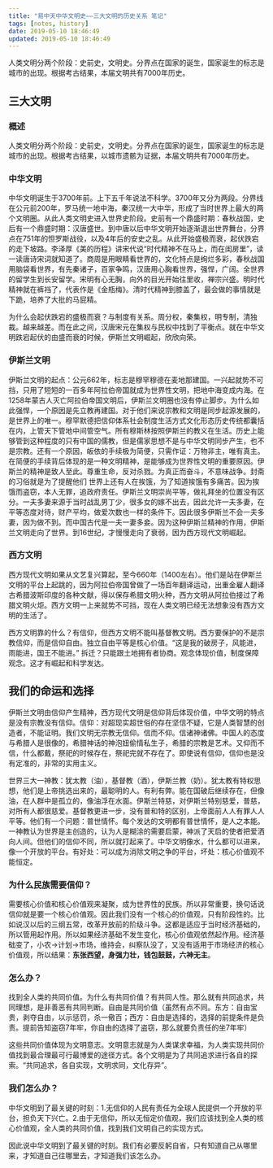 ```yaml
---
title: "易中天中华文明史——三大文明的历史关系 笔记"
tags: [notes, history]
date: 2019-05-10 18:46:49
updated: 2019-05-10 18:46:49
---
```


人类文明分两个阶段：史前史，文明史。分界点在国家的诞生，国家诞生的标志是城市的出现。根据考古结果，本届文明共有7000年历史。
## 三大文明

### 概述

人类文明分两个阶段：史前史，文明史。分界点在国家的诞生，国家诞生的标志是城市的出现。根据考古结果，以城市遗骸为证据，本届文明共有7000年历史。

### 中华文明

中华文明诞生于3700年前。上下五千年说法不科学。3700年又分为两段。分界线在公元前200年，罗马统一地中海，秦汉统一大中华，形成了当时世界上最大的两个文明圈。从此人类文明史进入世界史阶段。史前有一个鼎盛时期：春秋战国，史后有一个鼎盛时期：汉唐盛世。到中唐以后中华文明开始逐渐退出世界舞台，分界点在751年的怛罗斯战役，以及4年后的安史之乱。从此开始盛极而衰，起伏跌宕的走下坡路。李泽厚《美的历程》讲宋代说“时代精神不在马上，而在闺房里”，读一读唐诗宋词就知道了。商周是用眼睛看世界的，文化特点是绚烂多彩，春秋战国用脑袋看世界，有先秦诸子，百家争鸣，汉唐用心胸看世界，强悍，广阔。全世界的留学生到长安留学。宋明有心无胸，向外的目光开始往里收，禅宗兴盛。明时代精神就在裤裆了，代表作是《金瓶梅》。清时代精神到膝盖了，最会做的事情就是下跪，培养了大批的马屁精。

为什么会起伏跌宕的盛极而衰？与制度有关系。周分权，秦集权，明专制，清独裁。越来越差。而在此之间，汉唐宋元在集权与民权中找到了平衡点。就在中华文明跌宕起伏的由盛而衰的时候，伊斯兰文明崛起，欣欣向荣。

### 伊斯兰文明

伊斯兰文明的起点：公元662年，标志是穆罕穆德在麦地那建国。一兴起就势不可挡，只用了短短的一百多年阿拉伯帝国就成为世界性文明，把地中海变成内海。在1258年蒙古人灭亡阿拉伯帝国文明后，伊斯兰文明圈也没有停止脚步。为什么如此强悍，一个原因是先立教再建国。对于他们来说宗教和文明是同步起源发展的，是世界上的唯一。穆罕默德把信仰体系社会制度生活方式文化形态历史传统都囊括在内，上管天下管地中间管空气。所有穆斯林按照伊斯兰的教义在生活。历史上能够管到这种程度的只有中国的儒教，但是儒家思想不是与中华文明同步产生，也不是宗教。还有一个原因，皈依的手续极为简便，只需作证：万物非主，唯有真主。在简便的手续背后体现的是一种文明精神，是能够成为世界性文明的重要原因。伊斯兰的精神是致人至此。尊重生命，反对杀戮。为真正而奋斗，不意味战争。封斋的习俗就是为了提醒他们 世界上还有人在挨饿，为了知道挨饿有多痛苦。因为挨饿而盗窃，本人无罪，追政府责任。伊斯兰文明崇尚平等，做礼拜坐的位置没有区分。一夫多妻来源于当时战乱男丁少，很多女的嫁不出去，因此允许一夫多妻，在平等态度对待，财产平均，做爱次数也一样的条件下。因此很多伊斯兰不会一夫多妻，因为做不到。而中国古代是一夫一妻多妾。因为这种伊斯兰精神的作用，伊斯兰文明走向了世界。到16世纪，才慢慢走向了衰弱，因为西方现代文明崛起。

### 西方文明

西方现代文明如果从文艺复兴算起，至今660年（1400左右）。他们是站在伊斯兰文明的平台上起跳的，因为阿拉伯帝国曾做了一场百年翻译运动，出重金雇人翻译古希腊波斯印度的各种文献，得以保存希腊文明火种，西方文明从阿拉伯接过了希腊文明火炬。西方文明一上来就势不可挡，现在人类文明已经无法想象没有西方文明的生活了。

西方文明靠的什么？有信仰，但西方文明不能叫基督教文明。西方要保护的不是宗教信仰，而是信仰自由。独立自由平等是核心价值。“这是我的破房子，风能进，雨能进，国王不能进。” 拆迁？只能跟土地拥有者协商。观念体现价值，制度保障观念。这才有崛起和科学发达。

## 我们的命运和选择

伊斯兰文明由信仰产生精神，西方现代文明是信仰背后体现价值，中华文明的特点是没有宗教没有信仰。信仰：对超现实超世俗的存在坚信不疑，它是人类智慧的创造者，不能证明。我们文明无宗教无信仰。信而不仰。信诸神诸佛。中国人的态度与希腊人是很像的，希腊神话的神泡妞偷情私生子，希腊的宗教是艺术。又仰而不信，什么都戴，祭祀的时候存在，祭祀完就不存在了。即使说有信仰，信仰也是没有定准的，非常的实用主义。

世界三大一神教：犹太教（油），基督教（酒），伊斯兰教（奶）。犹太教有特权思想，他们是上帝挑选出来的，最聪明的人。有利有弊。能在国破后继续存在，但像油，在人群中是孤立的，像油浮在水面。伊斯兰特慈，对伊斯兰特别慈爱，普慈，对所有人都很慈爱。基督教更进一步，没有普和特的区别，上帝面前人人有罪人人平等。他们有一个问题：普世情怀。每个发达的文明都有普世情怀，是人之本能。一神教认为世界是主创造的，认为人是糊涂的需要启蒙，神派了天启的使者把爱洒向人间。但他们的信仰不同，所以就打起来了。中华文明像水，什么都可以进来，像一个开放的平台。有好处：可以成为消除文明之争的平台，坏处：核心价值观不能恒定。

### 为什么民族需要信仰？

需要核心价值和核心价值观来凝聚，成为世界性的民族。所以非常重要，换句话说信仰就是要一个核心价值观。因此我们没有一个核心的价值观，只有阶段性的。比如说汉以后的三纲五常，改革开放前的阶级斗争。这都是适应于当时经济基础的，所以管用起作用。所以如果经济基础不发生变化，核心价值观依然起作用。经济基础变了，小农->计划->市场，维持会，纠察队没了，又没有适用于市场经济的核心价值观，所以结果：**东张西望，身强力壮，钱包鼓鼓，六神无主**。

### 怎么办？

找到全人类的共同价值。为什么有共同价值？有共同人性。那么就有共同追求，共同理想，是非善恶有共同判断。自由是共同价值（虽然有点不同。东方：自由宝贵，剥夺自由，以示惩罚，杀一儆百；西方：自由是选择的，选择的前提条件是负责。提前告知盗窃7年牢，你自由的选择了盗窃，那么就要负责任的坐7年牢）

这些共同价值体现为文明意志。文明意志就是为人类谋求幸福，为人类实现共同价值找到最合理最可行最博爱的途径方式。各个文明是为了共同追求进行各自的探索。“共同追求，各自实现，文明求同，文化存异”。

### 我们怎么办？

中华文明到了最关键的时刻：1.无信仰的人民有责任为全球人民提供一个开放的平台，担负天下兴亡。2.由于无信仰，所以无恒定价值观，我们应该找到全人类的核心价值观，全人类的共同价值，找到我们文明自己的实现方式。

因此说中华文明到了最关键的时刻。我们有必要反躬自省，只有知道自己从哪里来，才知道自己往哪里去，才知道我们该怎么办。
